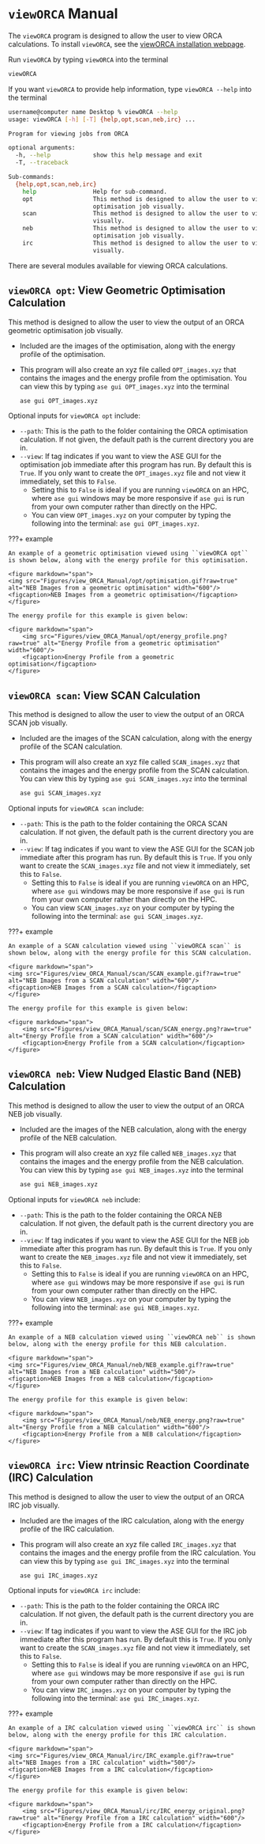 # ``viewORCA`` Manual

The ``viewORCA`` program is designed to allow the user to view ORCA calculations. To install ``viewORCA``, see the [viewORCA installation webpage](Programs_to_Install.md#the-vieworca-program). 

Run ``viewORCA`` by typing ``viewORCA`` into the terminal

```bash
viewORCA
```

If you want ``viewORCA`` to provide help information, type ``viewORCA --help`` into the terminal

```bash
username@computer name Desktop % viewORCA --help
usage: viewORCA [-h] [-T] {help,opt,scan,neb,irc} ...

Program for viewing jobs from ORCA

optional arguments:
  -h, --help            show this help message and exit
  -T, --traceback

Sub-commands:
  {help,opt,scan,neb,irc}
    help                Help for sub-command.
    opt                 This method is designed to allow the user to view the output of an ORCA geometric
                        optimisation job visually.
    scan                This method is designed to allow the user to view the output of an ORCA SCAN job
                        visually.
    neb                 This method is designed to allow the user to view the output of an ORCA geometric
                        optimisation job visually.
    irc                 This method is designed to allow the user to view the output of an ORCA IRC job
                        visually.
```

There are several modules available for viewing ORCA calculations. 

## ``viewORCA opt``: View Geometric Optimisation Calculation

This method is designed to allow the user to view the output of an ORCA geometric optimisation job visually. 

* Included are the images of the optimisation, along with the energy profile of the optimisation. 
* This program will also create an xyz file called ``OPT_images.xyz`` that contains the images and the energy profile from the optimisation. You can view this by typing ``ase gui OPT_images.xyz`` into the terminal

	```bash
	ase gui OPT_images.xyz
	```

Optional inputs for ``viewORCA opt`` include:

* ``--path``: This is the path to the folder containing the ORCA optimisation calculation. If not given, the default path is the current directory you are in. 
* ``--view``: If tag indicates if you want to view the ASE GUI for the optimisation job immediate after this program has run. By default this is ``True``. If you only want to create the ``OPT_images.xyz`` file and not view it immediately, set this to ``False``.
	* Setting this to ``False`` is ideal if you are running ``viewORCA`` on an HPC, where ``ase gui`` windows may be more responsive if ``ase gui`` is run from your own computer rather than directly on the HPC. 
	* You can view ``OPT_images.xyz`` on your computer by typing the following into the terminal: ``ase gui OPT_images.xyz``.

???+ example

	An example of a geometric optimisation viewed using ``viewORCA opt`` is shown below, along with the energy profile for this optimisation.

	<figure markdown="span">
	<img src="Figures/view_ORCA_Manual/opt/optimisation.gif?raw=true" alt="NEB Images from a geometric optimisation" width="600"/>
	<figcaption>NEB Images from a geometric optimisation</figcaption>
	</figure>

	The energy profile for this example is given below:

	<figure markdown="span">
	    <img src="Figures/view_ORCA_Manual/opt/energy_profile.png?raw=true" alt="Energy Profile from a geometric optimisation" width="600"/>
	    <figcaption>Energy Profile from a geometric optimisation</figcaption>
	</figure>


## ``viewORCA scan``: View SCAN Calculation

This method is designed to allow the user to view the output of an ORCA SCAN job visually. 

* Included are the images of the SCAN calculation, along with the energy profile of the SCAN calculation. 
* This program will also create an xyz file called ``SCAN_images.xyz`` that contains the images and the energy profile from the SCAN calculation. You can view this by typing ``ase gui SCAN_images.xyz`` into the terminal

	```bash
	ase gui SCAN_images.xyz
	```

Optional inputs for ``viewORCA scan`` include:

* ``--path``: This is the path to the folder containing the ORCA SCAN calculation. If not given, the default path is the current directory you are in. 
* ``--view``: If tag indicates if you want to view the ASE GUI for the SCAN job immediate after this program has run. By default this is ``True``. If you only want to create the ``SCAN_images.xyz`` file and not view it immediately, set this to ``False``.
	* Setting this to ``False`` is ideal if you are running ``viewORCA`` on an HPC, where ``ase gui`` windows may be more responsive if ``ase gui`` is run from your own computer rather than directly on the HPC. 
	* You can view ``SCAN_images.xyz`` on your computer by typing the following into the terminal: ``ase gui SCAN_images.xyz``.

???+ example

	An example of a SCAN calculation viewed using ``viewORCA scan`` is shown below, along with the energy profile for this SCAN calculation.

	<figure markdown="span">
	<img src="Figures/view_ORCA_Manual/scan/SCAN_example.gif?raw=true" alt="NEB Images from a SCAN calculation" width="600"/>
	<figcaption>NEB Images from a SCAN calculation</figcaption>
	</figure>

	The energy profile for this example is given below:

	<figure markdown="span">
	    <img src="Figures/view_ORCA_Manual/scan/SCAN_energy.png?raw=true" alt="Energy Profile from a SCAN calculation" width="600"/>
	    <figcaption>Energy Profile from a SCAN calculation</figcaption>
	</figure>


## ``viewORCA neb``: View Nudged Elastic Band (NEB) Calculation

This method is designed to allow the user to view the output of an ORCA NEB job visually. 

* Included are the images of the NEB calculation, along with the energy profile of the NEB calculation. 
* This program will also create an xyz file called ``NEB_images.xyz`` that contains the images and the energy profile from the NEB calculation. You can view this by typing ``ase gui NEB_images.xyz`` into the terminal

	```bash
	ase gui NEB_images.xyz
	```

Optional inputs for ``viewORCA neb`` include:

* ``--path``: This is the path to the folder containing the ORCA NEB calculation. If not given, the default path is the current directory you are in. 
* ``--view``: If tag indicates if you want to view the ASE GUI for the NEB job immediate after this program has run. By default this is ``True``. If you only want to create the ``NEB_images.xyz`` file and not view it immediately, set this to ``False``.
	* Setting this to ``False`` is ideal if you are running ``viewORCA`` on an HPC, where ``ase gui`` windows may be more responsive if ``ase gui`` is run from your own computer rather than directly on the HPC. 
	* You can view ``NEB_images.xyz`` on your computer by typing the following into the terminal: ``ase gui NEB_images.xyz``.

???+ example

	An example of a NEB calculation viewed using ``viewORCA neb`` is shown below, along with the energy profile for this NEB calculation.

	<figure markdown="span">
	<img src="Figures/view_ORCA_Manual/neb/NEB_example.gif?raw=true" alt="NEB Images from a NEB calculation" width="500"/>
	<figcaption>NEB Images from a NEB calculation</figcaption>
	</figure>

	The energy profile for this example is given below:

	<figure markdown="span">
	    <img src="Figures/view_ORCA_Manual/neb/NEB_energy.png?raw=true" alt="Energy Profile from a NEB calculation" width="600"/>
	    <figcaption>Energy Profile from a NEB calculation</figcaption>
	</figure>


## ``viewORCA irc``: View ntrinsic Reaction Coordinate (IRC) Calculation

This method is designed to allow the user to view the output of an ORCA IRC job visually. 

* Included are the images of the IRC calculation, along with the energy profile of the IRC calculation. 
* This program will also create an xyz file called ``IRC_images.xyz`` that contains the images and the energy profile from the IRC calculation. You can view this by typing ``ase gui IRC_images.xyz`` into the terminal

	```bash
	ase gui IRC_images.xyz
	```

Optional inputs for ``viewORCA irc`` include:

* ``--path``: This is the path to the folder containing the ORCA IRC calculation. If not given, the default path is the current directory you are in. 
* ``--view``: If tag indicates if you want to view the ASE GUI for the IRC job immediate after this program has run. By default this is ``True``. If you only want to create the ``SCAN_images.xyz`` file and not view it immediately, set this to ``False``.
	* Setting this to ``False`` is ideal if you are running ``viewORCA`` on an HPC, where ``ase gui`` windows may be more responsive if ``ase gui`` is run from your own computer rather than directly on the HPC. 
	* You can view ``IRC_images.xyz`` on your computer by typing the following into the terminal: ``ase gui IRC_images.xyz``.

???+ example

	An example of a IRC calculation viewed using ``viewORCA irc`` is shown below, along with the energy profile for this IRC calculation.

	<figure markdown="span">
	<img src="Figures/view_ORCA_Manual/irc/IRC_example.gif?raw=true" alt="NEB Images from a IRC calculation" width="500"/>
	<figcaption>NEB Images from a IRC calculation</figcaption>
	</figure>

	The energy profile for this example is given below:

	<figure markdown="span">
	    <img src="Figures/view_ORCA_Manual/irc/IRC_energy_original.png?raw=true" alt="Energy Profile from a IRC calculation" width="600"/>
	    <figcaption>Energy Profile from a IRC calculation</figcaption>
	</figure>




